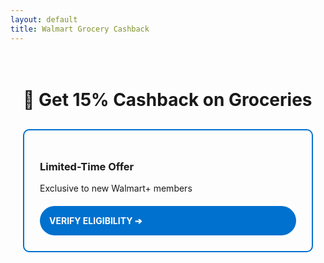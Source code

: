 ```yaml
---
layout: default
title: Walmart Grocery Cashback
---
```


<div style="max-width:600px;margin:0 auto;padding:20px">
  <h1>🛒 Get 15% Cashback on Groceries</h1>
  
  <div style="border:2px solid #0071ce;border-radius:10px;padding:25px;margin:30px 0">
    <h3>Limited-Time Offer</h3>
    <p>Exclusive to new Walmart+ members</p>
    <a href="/walmart-cashback/verify" 
       style="display:block;
              background:#0071ce;
              color:white;
              padding:15px;
              border-radius:25px;
              text-decoration:none;
              font-weight:bold;
              margin-top:20px">
      VERIFY ELIGIBILITY ➔
    </a>
  </div>
</div>
